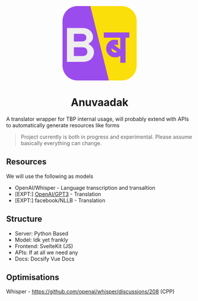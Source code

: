 <div align="center">
<a  href="//youtu.be/ip51Y5v3WLk">
    <img width="200px" src="./client/static/logo.svg" alt="Prime <3"/>
</a>
<h1>Anuvaadak</h1>
</div>

A translator wrapper for TBP internal usage, will probably extend with APIs to automatically generate resources like forms

> Project currently is both in progress and experimental. Please assume basically everything can change.

## Resources
We will use the following as models
- OpenAI/Whisper - Language transcription and transaltion
- [EXPT:] [OpenAI/GPT3](https://openai.com/api/) - Translation
- [EXPT:] facebook/NLLB - Translation

## Structure
- Server: Python Based
- Model: Idk yet frankly
- Frontend: SvelteKit (JS)
- APIs: If at all we need any
- Docs: Docsify Vue Docs

## Optimisations
Whisper - https://github.com/openai/whisper/discussions/208 (CPP)
